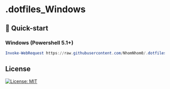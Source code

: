 # .dotfiles_Windows

## :rocket: Quick-start

### Windows (Powershell 5.1+)

```powershell
Invoke-WebRequest https://raw.githubusercontent.com/NhomNhom0/.dotfiles_Windows/main/bin/install_apps.ps1 -UseBasicParsing | Invoke-Expression
```

## License

[![License: MIT](https://img.shields.io/badge/License-MIT-yellow.svg)](https://opensource.org/licenses/MIT)
